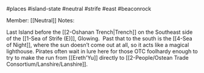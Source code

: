 #places #island-state #neutral #strife #east #beaconrock 

Member: [[Neutral]]
Notes:

Last Island before the [[2-Oshanan Trench|Trench]] on the Southeast side of the [[1-Sea of Strife (E)]], Glowing.  Past that to the south is the [[4-Sea of Night]], where the sun doesn’t come out at all, so it acts like a magical lighthouse.  Pirates often wait in lure here for those OTC foolhardy enough to try to make the run from [[Ereth'Yu]] directly to [[2-People/Ostean Trade Consortium/Lanshire/Lanshire]].